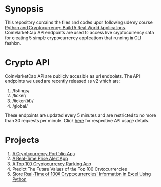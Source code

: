 # Synopsis
This repository contains the files and codes upon following udemy course [Python and Cryptocurrency: Build 5 Real World Applications](https://www.udemy.com/coinmarketcap/).
CoinMarketCap API endpoints are used to access live cryptocurrency data for creating 5 simple cryptocurrency applications that running in CLI fashion.

# Crypto API
CoinMarketCap API are publicly accesible as url endpoints. The API endpoints we used are recently released as v2 which are:
1. /listings/
2. /ticker/
3. /ticker{id}/
4. /global/

These endpoints are updated every 5 minutes and are restricted to no more than 30 requests per minute. Click [here](https://coinmarketcap.com/api/) for respective API usage details.

# Projects
1. [A Cryptocurrency Portfolio App](https://github.com/IvanLauLinTiong/udemy-cryptocurrency-work/tree/master/projects#a-cryptocurrency-portfolio-app)
2. [A Real-Time Price Alert App](https://github.com/IvanLauLinTiong/udemy-cryptocurrency-work/tree/master/projects#a-real-time-price-alert-app)
3. [A Top 100 Cryptocurrency Ranking App](https://github.com/IvanLauLinTiong/udemy-cryptocurrency-work/tree/master/projects#a-top-100-cryptocurrency-ranking-app)
4. [Predict The Future Values of the Top 100 Crytocurrencies](https://github.com/IvanLauLinTiong/udemy-cryptocurrency-work/tree/master/projects#predict-the-future-values-of-the-top-100-cryptocurrencies)
5. [Store Real-Time of 1000 Cryptocurrencies' Information in Excel Using Python](https://github.com/IvanLauLinTiong/udemy-cryptocurrency-work/tree/master/projects#store-real-time-of-1000-cryptocurrencies-information-in-excel-using-python)
